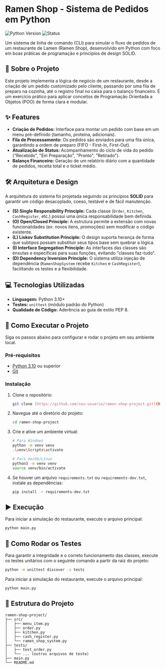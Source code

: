 # Ramen Shop - Sistema de Pedidos em Python

![Python Version](https://img.shields.io/badge/python-3.10+-blue.svg)
![Status](https://img.shields.io/badge/status-em%20desenvolvimento-yellow.svg)

Um sistema de linha de comando (CLI) para simular o fluxo de pedidos de um restaurante de Lamen (Ramen Shop), desenvolvido em Python com foco em boas práticas de programação e princípios de design SOLID.

## 📜 Sobre o Projeto

Este projeto implementa a lógica de negócio de um restaurante, desde a criação de um pedido customizado pelo cliente, passando por uma fila de preparo na cozinha, até o registro final no caixa para o balanço financeiro. É um exercício prático para aplicar conceitos de Programação Orientada a Objetos (POO) de forma clara e modular.

## ✨ Features

-   **Criação de Pedidos:** Interface para montar um pedido com base em um menu pré-definido (tamanho, proteína, adicionais).
-   **Fila de Processamento:** Os pedidos são enviados para uma fila única, garantindo a ordem de preparo (FIFO - First-In, First-Out).
-   **Atualização de Status:** Acompanhamento do ciclo de vida do pedido ("Recebido", "Em Preparação", "Pronto", "Retirado").
-   **Balanço Financeiro:** Geração de um relatório diário com a quantidade de pedidos, receita total e o ticket médio.

## 🛠️ Arquitetura e Design

A arquitetura do sistema foi projetada seguindo os princípios **SOLID** para garantir um código desacoplado, coeso, testável e de fácil manutenção.

-   **(S) Single Responsibility Principle:** Cada classe (`Order`, `Kitchen`, `CashRegister`, etc.) possui uma única responsabilidade bem definida.
-   **(O) Open/Closed Principle:** A estrutura permite a extensão com novas funcionalidades (ex: novos itens, promoções) sem modificar o código existente.
-   **(L) Liskov Substitution Principle:** O design suporta herança de forma que subtipos possam substituir seus tipos base sem quebrar a lógica.
-   **(I) Interface Segregation Principle:** As interfaces das classes são enxutas e específicas para suas funções, evitando "classes faz-tudo".
-   **(D) Dependency Inversion Principle:** O sistema utiliza injeção de dependência (`RamenShopSystem` recebe `Kitchen` e `CashRegister`), facilitando os testes e a flexibilidade.

## 💻 Tecnologias Utilizadas

-   **Linguagem:** Python 3.10+
-   **Testes:** `unittest` (módulo padrão do Python)
-   **Qualidade de Código:** Aderência ao guia de estilo PEP 8.

## 🚀 Como Executar o Projeto

Siga os passos abaixo para configurar e rodar o projeto em seu ambiente local.

### Pré-requisitos

-   [Python 3.10](https://www.python.org/downloads/) ou superior
-   [Git](https://git-scm.com/)

### Instalação

1.  Clone o repositório:
    ```sh
    git clone [https://github.com/seu-usuario/ramen-shop-project.git](https://github.com/seu-usuario/ramen-shop-project.git)
    ```

2.  Navegue até o diretório do projeto:
    ```sh
    cd ramen-shop-project
    ```

3.  Crie e ative um ambiente virtual:
    ```sh
    # Para Windows
    python -m venv venv
    .\venv\Scripts\activate

    # Para macOS/Linux
    python3 -m venv venv
    source venv/bin/activate
    ```

4.  Se houver um arquivo `requirements.txt` ou `requirements-dev.txt`, instale as dependências:
    ```sh
    pip install -r requirements-dev.txt
    ```

## ▶️ Execução

Para iniciar a simulação do restaurante, execute o arquivo principal:

```bash
python main.py
```
## 📌 Como Rodar os Testes

Para garantir a integridade e o correto funcionamento das classes, execute os testes unitários com o seguinte comando a partir da raiz do projeto:

```bash
python -m unittest discover -s tests
```

Para iniciar a simulação do restaurante, execute o arquivo principal:
```sh
python main.py
```

## 📁 Estrutura do Projeto
```
ramen-shop-project/
├── src/
│   ├── menu_item.py
│   ├── order.py
│   ├── kitchen.py
│   ├── cash_register.py
│   └── ramen_shop_system.py
├── tests/
│   ├── test_order.py
│   └── ... (outros arquivos de teste)
├── main.py
└── README.md
```
